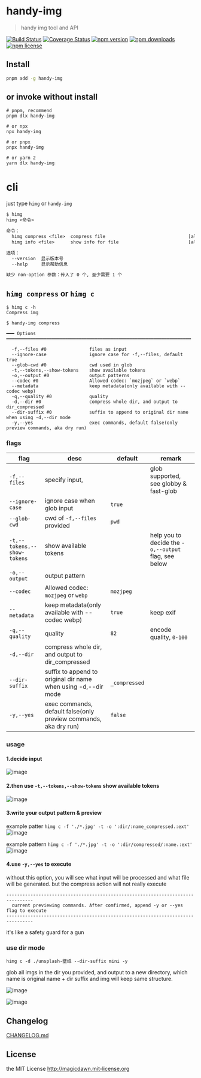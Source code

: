 <!-- AUTO_GENERATED_UNTOUCHED_FLAG -->

# handy-img

> handy img tool and API

[![Build Status](https://img.shields.io/travis/magicdawn/handy-img.svg?style=flat-square)](https://travis-ci.org/magicdawn/handy-img)
[![Coverage Status](https://img.shields.io/codecov/c/github/magicdawn/handy-img.svg?style=flat-square)](https://codecov.io/gh/magicdawn/handy-img)
[![npm version](https://img.shields.io/npm/v/handy-img.svg?style=flat-square)](https://www.npmjs.com/package/handy-img)
[![npm downloads](https://img.shields.io/npm/dm/handy-img.svg?style=flat-square)](https://www.npmjs.com/package/handy-img)
[![npm license](https://img.shields.io/npm/l/handy-img.svg?style=flat-square)](http://magicdawn.mit-license.org)

## Install

```sh
pnpm add -g handy-img
```

## or invoke without install

```
# pnpm, recommend
pnpm dlx handy-img

# or npx
npx handy-img

# or pnpx
pnpx handy-img

# or yarn 2
yarn dlx handy-img
```

# cli

just type `himg` or `handy-img`

```txt
$ himg
himg <命令>

命令：
  himg compress <file>  compress file                               [aliases: c]
  himg info <file>      show info for file                          [aliases: i]

选项：
  --version  显示版本号                                                   [布尔]
  --help     显示帮助信息                                                 [布尔]

缺少 non-option 参数：传入了 0 个, 至少需要 1 个
```

## `himg compress` or `himg c`

```
$ himg c -h
Compress img

$ handy-img compress

━━━ Options ━━━━━━━━━━━━━━━━━━━━━━━━━━━━━━━━━━━━━━━━━━━━━━━━━━━━━━━━━━━━━━━━━━━━━

  -f,--files #0                files as input
  --ignore-case                ignore case for -f,--files, default true
  --glob-cwd #0                cwd used in glob
  -t,--tokens,--show-tokens    show available tokens
  -o,--output #0               output patterns
  --codec #0                   Allowed codec: `mozjpeg` or `webp`
  --metadata                   keep metadata(only available with --codec webp)
  -q,--quality #0              quality
  -d,--dir #0                  compress whole dir, and output to dir_compressed
  --dir-suffix #0              suffix to append to original dir name when using -d,--dir mode
  -y,--yes                     exec commands, default false(only preview commands, aka dry run)
```

### flags

| flag                        | desc                                                             | default       | remark                                               |
| --------------------------- | ---------------------------------------------------------------- | ------------- | ---------------------------------------------------- |
| `-f,--files`                | specify input,                                                   |               | glob supported, see globby & fast-glob               |
| `--ignore-case`             | ignore case when glob input                                      | `true`        |                                                      |
| `--glob-cwd`                | cwd of `-f,--files` provided                                     | `pwd`         |                                                      |
| `-t,--tokens,--show-tokens` | show available tokens                                            |               | help you to decide the `-o,--output` flag, see below |
| `-o,--output`               | output pattern                                                   |               |                                                      |
| `--codec`                   | Allowed codec: `mozjpeg` or `webp`                               | `mozjpeg`     |                                                      |
| `--metadata`                | keep metadata(only available with --codec webp)                  | `true`        | keep exif                                            |
| `-q,--quality`              | quality                                                          | `82`          | encode quality, `0-100`                              |
| `-d,--dir`                  | compress whole dir, and output to dir_compressed                 |               |                                                      |
| `--dir-suffix`              | suffix to append to original dir name when using -d,--dir mode   | `_compressed` |                                                      |
| `-y,--yes`                  | exec commands, default false(only preview commands, aka dry run) | `false`       |                                                      |

### usage

#### 1.decide input

![image](https://user-images.githubusercontent.com/4067115/180050266-1e3a1f46-0e8d-486a-8ea2-8c2dac604a9f.png)

#### 2.then use `-t,--tokens,--show-tokens` show available tokens

![image](https://user-images.githubusercontent.com/4067115/180050603-bb4ea54d-cad6-4c91-b86d-0f6d48cde788.png)

#### 3.write your output pattern & preview

example patter `himg c -f './*.jpg' -t -o ':dir/:name_compressed.:ext'`
![image](https://user-images.githubusercontent.com/4067115/180050746-084418e3-1ac4-43d9-9e7e-5fe07728a60c.png)

example pattern `himg c -f './*.jpg' -t -o ':dir/compressed/:name.:ext'`
![image](https://user-images.githubusercontent.com/4067115/180050958-59196349-3693-4fef-9f92-c9520babccf3.png)

#### 4.use `-y,--yes` to execute

without this option, you will see what input will be processed and what file will be generated.
but the compress action will not really execute

```
--------------------------------------------------------------------------------
  current previewing commands. After comfirmed, append -y or --yes flag to execute
--------------------------------------------------------------------------------
```

it's like a safety guard for a gun

### use dir mode

```
himg c -d ./unsplash-壁纸 --dir-suffix mini -y
```

glob all imgs in the dir you provided, and output to a new directory, which name is original name + dir suffix
and img will keep same structure.

![image](https://user-images.githubusercontent.com/4067115/180051281-7721464c-dde1-4690-a241-fe525d1e676f.png)

![image](https://user-images.githubusercontent.com/4067115/180051359-ed180f35-a57d-478e-b122-eb77532f342a.png)

## Changelog

[CHANGELOG.md](CHANGELOG.md)

## License

the MIT License http://magicdawn.mit-license.org
